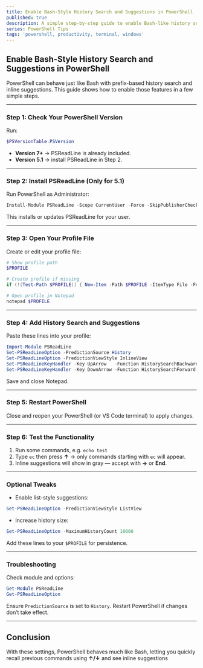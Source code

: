 ```yaml
---
title: Enable Bash-Style History Search and Suggestions in PowerShell
published: true
description: A simple step-by-step guide to enable Bash-like history search with Up/Down arrows and inline command suggestions in PowerShell.
series: PowerShell Tips
tags: 'powershell, productivity, terminal, windows'
---
```


## Enable Bash-Style History Search and Suggestions in PowerShell

PowerShell can behave just like Bash with prefix-based history search and inline suggestions. This guide shows how to enable those features in a few simple steps.

---

### Step 1: Check Your PowerShell Version

Run:

```powershell
$PSVersionTable.PSVersion
```

* **Version 7+** → PSReadLine is already included.
* **Version 5.1** → install PSReadLine in Step 2.

---

### Step 2: Install PSReadLine (Only for 5.1)

Run PowerShell as Administrator:

```powershell
Install-Module PSReadLine -Scope CurrentUser -Force -SkipPublisherCheck
```

This installs or updates PSReadLine for your user.

---

### Step 3: Open Your Profile File

Create or edit your profile file:

```powershell
# Show profile path
$PROFILE

# Create profile if missing
if (!(Test-Path $PROFILE)) { New-Item -Path $PROFILE -ItemType File -Force }

# Open profile in Notepad
notepad $PROFILE
```

---

### Step 4: Add History Search and Suggestions

Paste these lines into your profile:

```powershell
Import-Module PSReadLine
Set-PSReadLineOption -PredictionSource History
Set-PSReadLineOption -PredictionViewStyle InlineView
Set-PSReadLineKeyHandler -Key UpArrow   -Function HistorySearchBackward
Set-PSReadLineKeyHandler -Key DownArrow -Function HistorySearchForward
```

Save and close Notepad.

---

### Step 5: Restart PowerShell

Close and reopen your PowerShell (or VS Code terminal) to apply changes.

---

### Step 6: Test the Functionality

1. Run some commands, e.g. `echo test`
2. Type `ec` then press **↑** → only commands starting with `ec` will appear.
3. Inline suggestions will show in gray — accept with **→** or **End**.

---

### Optional Tweaks

* Enable list-style suggestions:

```powershell
Set-PSReadLineOption -PredictionViewStyle ListView
```

* Increase history size:

```powershell
Set-PSReadLineOption -MaximumHistoryCount 10000
```

Add these lines to your `$PROFILE` for persistence.

---

### Troubleshooting

Check module and options:

```powershell
Get-Module PSReadLine
Get-PSReadLineOption
```

Ensure `PredictionSource` is set to `History`. Restart PowerShell if changes don’t take effect.

---

## Conclusion

With these settings, PowerShell behaves much like Bash, letting you quickly recall previous commands using **↑/↓** and see inline suggestions
